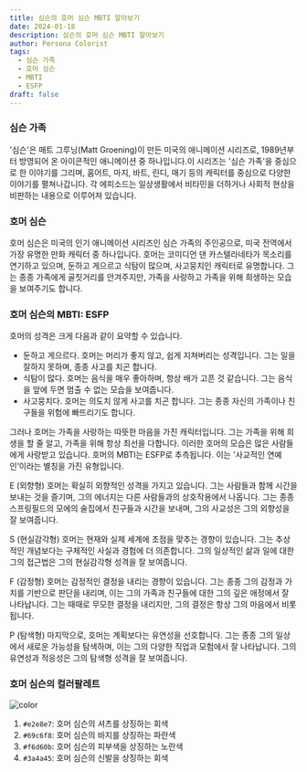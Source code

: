 ```yaml
---
title: 심슨의 호머 심슨 MBTI 알아보기
date: 2024-01-18
description: 심슨의 호머 심슨 MBTI 알아보기
author: Persona Colorist
tags:
  - 심슨 가족
  - 호머 심슨
  - MBTI
  - ESFP
draft: false
---
```

### 심슨 가족
'심슨'은 매트 그루닝(Matt Groening)이 만든 미국의 애니메이션 시리즈로, 1989년부터 방영되어 온 아이콘적인 애니메이션 중 하나입니다.이 시리즈는 '심슨 가족'을 중심으로 한 이야기를 그리며, 홈어트, 마지, 바트, 린디, 매기 등의 캐릭터를 중심으로 다양한 이야기를 펼쳐나갑니다. 각 에피소드는 일상생활에서 비타민을 더하거나 사회적 현상을 비판하는 내용으로 이루어져 있습니다.

### 호머 심슨
호머 심슨은 미국의 인기 애니메이션 시리즈인 심슨 가족의 주인공으로, 미국 전역에서 가장 유명한 만화 캐릭터 중 하나입니다. 호머는 코미디언 댄 카스텔라네타가 목소리를 연기하고 있으며, 둔하고 게으르고 식탐이 많으며, 사고뭉치인 캐릭터로 유명합니다. 그는 종종 가족에게 골칫거리를 안겨주지만, 가족을 사랑하고 가족을 위해 희생하는 모습을 보여주기도 합니다.

### 호머 심슨의 MBTI: ESFP
호머의 성격은 크게 다음과 같이 요약할 수 있습니다.

- 둔하고 게으르다. 호머는 머리가 좋지 않고, 쉽게 지쳐버리는 성격입니다. 그는 일을 잘하지 못하며, 종종 사고를 치곤 합니다.
- 식탐이 많다. 호머는 음식을 매우 좋아하며, 항상 배가 고픈 것 같습니다. 그는 음식을 앞에 두면 멈출 수 없는 모습을 보여줍니다.
- 사고뭉치다. 호머는 의도치 않게 사고를 치곤 합니다. 그는 종종 자신의 가족이나 친구들을 위험에 빠뜨리기도 합니다.

그러나 호머는 가족을 사랑하는 따뜻한 마음을 가진 캐릭터입니다. 그는 가족을 위해 희생을 할 줄 알고, 가족을 위해 항상 최선을 다합니다. 이러한 호머의 모습은 많은 사람들에게 사랑받고 있습니다.
호머의 MBTI는 ESFP로 추측됩니다. 이는 '사교적인 연예인’이라는 별칭을 가진 유형입니다.

E (외향형)
호머는 확실히 외향적인 성격을 가지고 있습니다. 그는 사람들과 함께 시간을 보내는 것을 즐기며, 그의 에너지는 다른 사람들과의 상호작용에서 나옵니다. 그는 종종 스프링필드의 모에의 술집에서 친구들과 시간을 보내며, 그의 사교성은 그의 외향성을 잘 보여줍니다.

S (현실감각형)
호머는 현재와 실제 세계에 초점을 맞추는 경향이 있습니다. 그는 추상적인 개념보다는 구체적인 사실과 경험에 더 의존합니다. 그의 일상적인 삶과 일에 대한 그의 접근법은 그의 현실감각형 성격을 잘 보여줍니다.

 F (감정형)
호머는 감정적인 결정을 내리는 경향이 있습니다. 그는 종종 그의 감정과 가치를 기반으로 판단을 내리며, 이는 그의 가족과 친구들에 대한 그의 깊은 애정에서 잘 나타납니다. 그는 때때로 무모한 결정을 내리지만, 그의 결정은 항상 그의 마음에서 비롯됩니다.

P (탐색형)
마지막으로, 호머는 계획보다는 유연성을 선호합니다. 그는 종종 그의 일상에서 새로운 가능성을 탐색하며, 이는 그의 다양한 직업과 모험에서 잘 나타납니다. 그의 유연성과 적응성은 그의 탐색형 성격을 잘 보여줍니다.

### 호머 심슨의 컬러팔레트

![color](https://i.imgur.com/hpshdfr.png#center)

1. `#e2e8e7`: 호머 심슨의 셔츠를 상징하는 회색
2. `#69c6f8`: 호머 심슨의 바지를 상징하는 파란색
3. `#f6d60b`: 호머 심슨의 피부색을 상징하는 노란색
4. `#3a4a45`: 호머 심슨의 신발을 상징하는 회색
